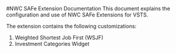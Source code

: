 #NWC SAFe Extension Documentation
This document explains the configuration and use of NWC SAFe Extensions for VSTS.

The extension contains the following customizations:
1. Weighted Shortest Job First (WSJF)
1. Investment Categories Widget